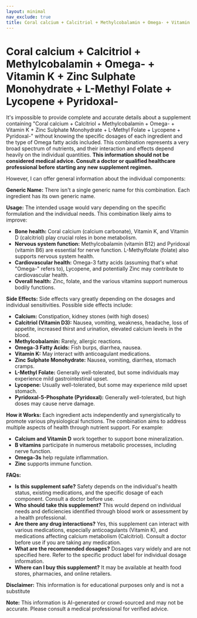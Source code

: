 ```yaml
---
layout: minimal
nav_exclude: true
title: Coral calcium + Calcitriol + Methylcobalamin + Omega- + Vitamin K + Zinc Sulphate Monohydrate + L-Methyl Folate + Lycopene + Pyridoxal-
---
```


# Coral calcium + Calcitriol + Methylcobalamin + Omega- + Vitamin K + Zinc Sulphate Monohydrate + L-Methyl Folate + Lycopene + Pyridoxal-

It's impossible to provide complete and accurate details about a supplement containing "Coral calcium + Calcitriol + Methylcobalamin + Omega- + Vitamin K + Zinc Sulphate Monohydrate + L-Methyl Folate + Lycopene + Pyridoxal-" without knowing the specific dosages of each ingredient and the type of Omega fatty acids included.  This combination represents a very broad spectrum of nutrients, and their interaction and effects depend heavily on the individual quantities.  **This information should not be considered medical advice. Consult a doctor or qualified healthcare professional before starting any new supplement regimen.**

However, I can offer general information about the individual components:

**Generic Name:**  There isn't a single generic name for this combination.  Each ingredient has its own generic name.

**Usage:** The intended usage would vary depending on the specific formulation and the individual needs. This combination likely aims to improve:

* **Bone health:** Coral calcium (calcium carbonate), Vitamin K, and Vitamin D (calcitriol) play crucial roles in bone metabolism.
* **Nervous system function:** Methylcobalamin (vitamin B12) and Pyridoxal (vitamin B6) are essential for nerve function.  L-Methylfolate (folate) also supports nervous system health.
* **Cardiovascular health:** Omega-3 fatty acids (assuming that's what "Omega-" refers to), Lycopene, and potentially Zinc may contribute to cardiovascular health.
* **Overall health:** Zinc, folate, and the various vitamins support numerous bodily functions.


**Side Effects:**  Side effects vary greatly depending on the dosages and individual sensitivities.  Possible side effects include:

* **Calcium:**  Constipation, kidney stones (with high doses)
* **Calcitriol (Vitamin D3):**  Nausea, vomiting, weakness, headache, loss of appetite, increased thirst and urination, elevated calcium levels in the blood.
* **Methylcobalamin:**  Rarely, allergic reactions.
* **Omega-3 Fatty Acids:**  Fish burps, diarrhea, nausea.
* **Vitamin K:**  May interact with anticoagulant medications.
* **Zinc Sulphate Monohydrate:**  Nausea, vomiting, diarrhea, stomach cramps.
* **L-Methyl Folate:**  Generally well-tolerated, but some individuals may experience mild gastrointestinal upset.
* **Lycopene:**  Usually well-tolerated, but some may experience mild upset stomach.
* **Pyridoxal-5-Phosphate (Pyridoxal):**  Generally well-tolerated, but high doses may cause nerve damage.


**How it Works:** Each ingredient acts independently and synergistically to promote various physiological functions. The combination aims to address multiple aspects of health through nutrient support.  For example:

* **Calcium and Vitamin D** work together to support bone mineralization.
* **B vitamins** participate in numerous metabolic processes, including nerve function.
* **Omega-3s** help regulate inflammation.
* **Zinc** supports immune function.


**FAQs:**

* **Is this supplement safe?**  Safety depends on the individual's health status, existing medications, and the specific dosage of each component. Consult a doctor before use.
* **Who should take this supplement?** This would depend on individual needs and deficiencies identified through blood work or assessment by a health professional.
* **Are there any drug interactions?** Yes, this supplement can interact with various medications, especially anticoagulants (Vitamin K), and medications affecting calcium metabolism (Calcitriol).  Consult a doctor before use if you are taking any medication.
* **What are the recommended dosages?**  Dosages vary widely and are not specified here.  Refer to the specific product label for individual dosage information.
* **Where can I buy this supplement?**  It may be available at health food stores, pharmacies, and online retailers.


**Disclaimer:** This information is for educational purposes only and is not a substitute

**Note:** This information is AI-generated or crowd-sourced and may not be accurate. Please consult a medical professional for verified advice.
